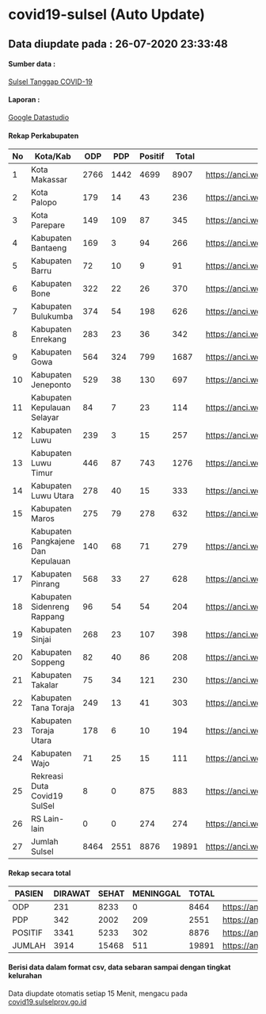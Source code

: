 
# covid19-sulsel (Auto Update)

## Data diupdate pada : 26-07-2020 23:33:48

#### Sumber data :
[Sulsel Tanggap COVID-19](https://covid19.sulselprov.go.id)

#### Laporan :
[Google Datastudio](https://datastudio.google.com/s/jythWGc1j4w)

#### Rekap Perkabupaten 
|No|Kota/Kab|ODP|PDP|Positif|Total|Link|
| --- | --- | --- | --- | --- | --- | --- |
|1|Kota Makassar|2766|1442|4699|8907|https://anci.web.id/cor/kota_makassar|
|2|Kota Palopo|179|14|43|236|https://anci.web.id/cor/kota_palopo|
|3|Kota Parepare|149|109|87|345|https://anci.web.id/cor/kota_parepare|
|4|Kabupaten Bantaeng|169|3|94|266|https://anci.web.id/cor/kabupaten_bantaeng|
|5|Kabupaten Barru|72|10|9|91|https://anci.web.id/cor/kabupaten_barru|
|6|Kabupaten Bone|322|22|26|370|https://anci.web.id/cor/kabupaten_bone|
|7|Kabupaten Bulukumba|374|54|198|626|https://anci.web.id/cor/kabupaten_bulukumba|
|8|Kabupaten Enrekang|283|23|36|342|https://anci.web.id/cor/kabupaten_enrekang|
|9|Kabupaten Gowa|564|324|799|1687|https://anci.web.id/cor/kabupaten_gowa|
|10|Kabupaten Jeneponto|529|38|130|697|https://anci.web.id/cor/kabupaten_jeneponto|
|11|Kabupaten Kepulauan Selayar|84|7|23|114|https://anci.web.id/cor/kabupaten_kepulauan_selayar|
|12|Kabupaten Luwu|239|3|15|257|https://anci.web.id/cor/kabupaten_luwu|
|13|Kabupaten Luwu Timur|446|87|743|1276|https://anci.web.id/cor/kabupaten_luwu_timur|
|14|Kabupaten Luwu Utara|278|40|15|333|https://anci.web.id/cor/kabupaten_luwu_utara|
|15|Kabupaten Maros|275|79|278|632|https://anci.web.id/cor/kabupaten_maros|
|16|Kabupaten Pangkajene Dan Kepulauan|140|68|71|279|https://anci.web.id/cor/kabupaten_pangkajene_dan_kepulauan|
|17|Kabupaten Pinrang|568|33|27|628|https://anci.web.id/cor/kabupaten_pinrang|
|18|Kabupaten Sidenreng Rappang|96|54|54|204|https://anci.web.id/cor/kabupaten_sidenreng_rappang|
|19|Kabupaten Sinjai|268|23|107|398|https://anci.web.id/cor/kabupaten_sinjai|
|20|Kabupaten Soppeng|82|40|86|208|https://anci.web.id/cor/kabupaten_soppeng|
|21|Kabupaten Takalar|75|34|121|230|https://anci.web.id/cor/kabupaten_takalar|
|22|Kabupaten Tana Toraja|249|13|41|303|https://anci.web.id/cor/kabupaten_tana_toraja|
|23|Kabupaten Toraja Utara|178|6|10|194|https://anci.web.id/cor/kabupaten_toraja_utara|
|24|Kabupaten Wajo|71|25|15|111|https://anci.web.id/cor/kabupaten_wajo|
|25|Rekreasi Duta Covid19 SulSel|8|0|875|883|https://anci.web.id/cor/rekreasi_duta_covid19_sulsel|
|26|RS Lain-lain|0|0|274|274|https://anci.web.id/cor/rs_lain-lain|
|27|Jumlah Sulsel|8464|2551|8876|19891|https://anci.web.id/cor/jumlah_sulsel|

#### Rekap secara total

| PASIEN | DIRAWAT | SEHAT | MENINGGAL | TOTAL | LINK |
| ---- | -------- | ---- | ---- |  ---- | ---- |
| ODP | 231 | 8233 | 0 | 8464 | https://anci.web.id/cor/odp_detail.html |
| PDP | 342 | 2002 | 209 | 2551 | https://anci.web.id/cor/pdp_detail.html |
| POSITIF | 3341 | 5233 | 302 | 8876 | https://anci.web.id/cor/positif_detail.html |
| JUMLAH | 3914 | 15468 | 511 | 19891 | https://anci.web.id/cor/jumlah_sulsel/ |

 
#### Berisi data dalam format csv, data sebaran sampai dengan tingkat kelurahan

Data diupdate otomatis setiap 15 Menit, mengacu pada [covid19.sulselprov.go.id](https://covid19.sulselprov.go.id)

